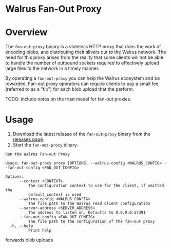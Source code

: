 # Walrus Fan-Out Proxy

# Overview

The `fan-out-proxy` binary is a stateless HTTP proxy that does the work of encoding blobs, and
distributing their slivers out to the Walrus network. The need for this proxy arises from the
reality that some clients will not be able to handle the number of outbound sockets required to
effectively upload large files to the network in a timely manner.

By operating a `fan-out-proxy` you can help the Walrus ecosystem and be rewarded. Fan-out proxy
operators can require clients to pay a small fee (referred to as a "tip") for each blob upload that
the perform.

TODO: include notes on the trust model for fan-out proxies.

# Usage

1. Download the latest release of the `fan-out-proxy` binary from the [releases
   page](https://github.com/MystenLabs/walrus/releases).
2. Start the `fan-out-proxy` binary.

```
Run the Walrus Fan-out Proxy

Usage: fan-out-proxy proxy [OPTIONS] --walrus-config <WALRUS_CONFIG> --fan-out-config <FAN_OUT_CONFIG>

Options:
      --context <CONTEXT>
          The configuration context to use for the client, if omitted the
          default_context is used
      --walrus-config <WALRUS_CONFIG>
          The file path to the Walrus read client configuration
      --server-address <SERVER_ADDRESS>
          The address to listen on. Defaults to 0.0.0.0:57391
      --fan-out-config <FAN_OUT_CONFIG>
          The file path to the configuration of the fan-out proxy
  -h, --help
          Print help
```

forwards blob uploads
